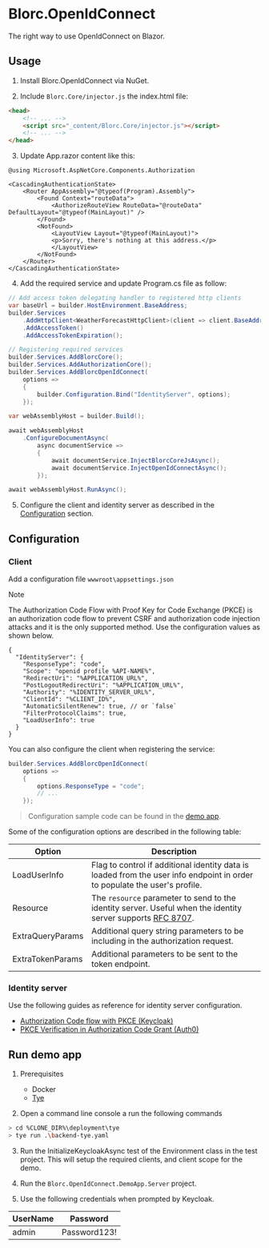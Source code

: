 # Blorc.OpenIdConnect

The right way to use OpenIdConnect on Blazor.

## Usage

1) Install Blorc.OpenIdConnect via NuGet.

2) Include `Blorc.Core/injector.js` the index.html file:

```html
<head>
    <!-- ... -->
    <script src="_content/Blorc.Core/injector.js"></script>
    <!-- ... -->
</head>
```
 
3) Update App.razor content like this:

```razor
@using Microsoft.AspNetCore.Components.Authorization

<CascadingAuthenticationState>
    <Router AppAssembly="@typeof(Program).Assembly">
        <Found Context="routeData">
            <AuthorizeRouteView RouteData="@routeData" DefaultLayout="@typeof(MainLayout)" />
        </Found>
        <NotFound>
            <LayoutView Layout="@typeof(MainLayout)">
            <p>Sorry, there's nothing at this address.</p>
            </LayoutView>
        </NotFound>
    </Router>
</CascadingAuthenticationState>
```
        
4) Add the required service and update Program.cs file as follow:

```csharp
// Add access token delegating handler to registered http clients
var baseUrl = builder.HostEnvironment.BaseAddress;
builder.Services
    .AddHttpClient<WeatherForecastHttpClient>(client => client.BaseAddress = new Uri(baseUrl))
    .AddAccessToken()
    .AddAccessTokenExpiration();

// Registering required services
builder.Services.AddBlorcCore();
builder.Services.AddAuthorizationCore();
builder.Services.AddBlorcOpenIdConnect(
    options =>
    {
        builder.Configuration.Bind("IdentityServer", options);
    });

var webAssemblyHost = builder.Build();

await webAssemblyHost
    .ConfigureDocumentAsync(
        async documentService =>
        {
            await documentService.InjectBlorcCoreJsAsync();
            await documentService.InjectOpenIdConnectAsync();
        });

await webAssemblyHost.RunAsync();
```

5) Configure the client and identity server as described in the [Configuration](#configuration) section.

## Configuration

### Client

Add a configuration file `wwwroot\appsettings.json`

> [!NOTE]
> The Authorization Code Flow with Proof Key for Code Exchange (PKCE) is an authorization code flow to prevent CSRF and authorization code injection attacks and it is the only supported method. Use the configuration values as shown below.

```jsonc
{
  "IdentityServer": {
    "ResponseType": "code",
    "Scope": "openid profile %API-NAME%",
    "RedirectUri": "%APPLICATION_URL%",
    "PostLogoutRedirectUri": "%APPLICATION_URL%",
    "Authority": "%IDENTITY_SERVER_URL%",
    "ClientId": "%CLIENT_ID%",
    "AutomaticSilentRenew": true, // or `false`
    "FilterProtocolClaims": true,
    "LoadUserInfo": true
  }
}
```

You can also configure the client when registering the service:

```csharp
builder.Services.AddBlorcOpenIdConnect(
    options =>
    {
        options.ResponseType = "code";
        // ...
    });
```

> Configuration sample code can be found in the [demo app](src/Blorc.OpenIdConnect.DemoApp/Program.cs).

Some of the configuration options are described in the following table:

| Option | Description |
|--------|-------------|
| LoadUserInfo | Flag to control if additional identity data is loaded from the user info endpoint in order to populate the user's profile. |
| Resource | The `resource` parameter to send to the identity server. Useful when the identity server supports [RFC 8707](https://datatracker.ietf.org/doc/html/rfc8707). |
| ExtraQueryParams | Additional query string parameters to be including in the authorization request. |
| ExtraTokenParams | Additional parameters to be sent to the token endpoint. |

### Identity server

Use the following guides as reference for identity server configuration.  

- [Authorization Code flow with PKCE (Keycloak)](https://www.appsdeveloperblog.com/pkce-verification-in-authorization-code-grant/)
- [PKCE Verification in Authorization Code Grant (Auth0)](https://auth0.com/docs/get-started/authentication-and-authorization-flow/authorization-code-flow-with-proof-key-for-code-exchange-pkce)


## Run demo app

1) Prerequisites

   - Docker
   - [Tye](https://github.com/dotnet/tye)

2) Open a command line console a run the following commands

```bash
> cd %CLONE_DIR%\deployment\tye
> tye run .\backend-tye.yaml
```

3) Run the InitializeKeycloakAsync test of the Environment class in the test project. This will setup the required clients, and client scope for the demo.

4) Run the `Blorc.OpenIdConnect.DemoApp.Server` project.

5) Use the following credentials when prompted by Keycloak.

| UserName | Password     |
|----------|--------------|
| admin    | Password123! |
